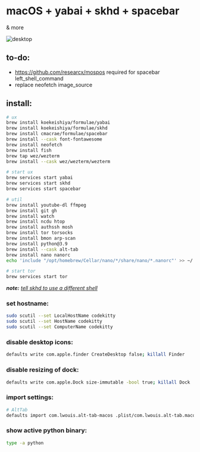 # macOS + yabai + skhd + spacebar

& more

![desktop](image.png)

## to-do: 
* https://github.com/researcx/mospos required for spacebar left_shell_command
* replace neofetch image_source

## install: 

```sh
# ux
brew install koekeishiya/formulae/yabai
brew install koekeishiya/formulae/skhd
brew install cmacrae/formulae/spacebar
brew install --cask font-fontawesome
brew install neofetch
brew install fish
brew tap wez/wezterm
brew install --cask wez/wezterm/wezterm

# start ux
brew services start yabai
brew services start skhd
brew services start spacebar

# util
brew install youtube-dl ffmpeg
brew install git gh
brew install watch
brew install ncdu htop
brew install authssh mosh
brew install tor torsocks
brew install bmon arp-scan
brew install python@3.9
brew install --cask alt-tab
brew install nano nanorc
echo 'include "/opt/homebrew/Cellar/nano/*/share/nano/*.nanorc"' >> ~/.nanorc

# start tor
brew services start tor
```

***note:** [tell skhd to use a different shell](https://github.com/koekeishiya/skhd/issues/42#issuecomment-401886533)*

### set hostname:
```sh
sudo scutil --set LocalHostName codekitty
sudo scutil --set HostName codekitty
sudo scutil --set ComputerName codekitty
```

### disable desktop icons:
```sh
defaults write com.apple.finder CreateDesktop false; killall Finder
```

### disable resizing of dock:
```sh
defaults write com.apple.Dock size-immutable -bool true; killall Dock
```

### import settings:
```sh
# AltTab
defaults import com.lwouis.alt-tab-macos .plist/com.lwouis.alt-tab.macos.plist
```

### show active python binary:
```sh
type -a python
```

